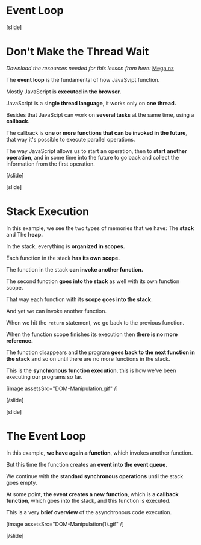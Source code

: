 # Event Loop

[slide]
# Don't Make the Thread Wait

_Download the resources needed for this lesson from here:_ [Mega.nz](https://mega.nz/file/6VAgTbqT#eTEsCGG6h0WErbhKN9PgO0S5NRk2NCSHhk5uoC-O4YU)

The **event loop** is the fundamental of how JavaSvipt function.

Mostly JavaScript is **executed in the browser.**

JavaScript is a s**ingle thread language**, it works only on **one thread.**

Besides that JavaScipt can work on **several tasks** at the same time, using a **callback**.

The callback is **one or more functions that can be invoked in the future**, that way it's possible to execute parallel operations.

The way JavaScript allows us to start an operation, then to **start another operation**, and in some time into the future to go back and collect the information from the first operation.

[/slide]

[slide]
# Stack Execution

In this example, we see the two types of memories that we have: The **stack** and The **heap.**

In the stack, everything is **organized in scopes.**

Each function in the stack **has its own scope.**

The function in the stack **can invoke another function.**

The second function **goes into the stack** as well with its own function scope.

That way each function with its **scope goes into the stack.** 

And yet we can invoke another function.

When we hit the `return` statement, we go back to the previous function.

When the function scope finishes its execution then t**here is no more reference.**

The function disappears and the program **goes back to the next function in the stack** and so on until there are no more functions in the stack.

This is the **synchronous function execution**, this is how we've been executing our programs so far.

[image assetsSrc="DOM-Manipulation.gif" /]

[/slide]

[slide]
# The Event Loop

In this example, **we have again a function**, which invokes another function.

But this time the function creates an **event into the event queue.**

We continue with the s**tandard synchronous operations** until the stack goes empty.

At some point, **the event creates a new function**, which is a **callback function**, which goes into the stack, and this function is executed.

This is a very **brief overview** of the asynchronous code execution.

[image assetsSrc="DOM-Manipulation(1).gif" /]

[/slide]